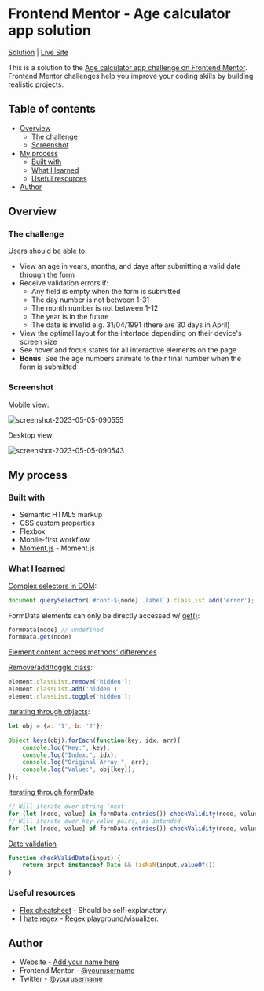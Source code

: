 # Frontend Mentor - Age calculator app solution

[Solution](https://github.com/zarni-ein/age-calc-app/) | [Live Site](https://zarni-ein.github.io/age-calc-app/)

This is a solution to the [Age calculator app challenge on Frontend Mentor](https://www.frontendmentor.io/challenges/age-calculator-app-dF9DFFpj-Q). Frontend Mentor challenges help you improve your coding skills by building realistic projects. 

## Table of contents

- [Overview](#overview)
  - [The challenge](#the-challenge)
  - [Screenshot](#screenshot)
- [My process](#my-process)
  - [Built with](#built-with)
  - [What I learned](#what-i-learned)
  - [Useful resources](#useful-resources)
- [Author](#author)

## Overview

### The challenge

Users should be able to:

- View an age in years, months, and days after submitting a valid date through the form
- Receive validation errors if:
  - Any field is empty when the form is submitted
  - The day number is not between 1-31
  - The month number is not between 1-12
  - The year is in the future
  - The date is invalid e.g. 31/04/1991 (there are 30 days in April)
- View the optimal layout for the interface depending on their device's screen size
- See hover and focus states for all interactive elements on the page
- **Bonus**: See the age numbers animate to their final number when the form is submitted

### Screenshot

Mobile view:

![screenshot-2023-05-05-090555](https://user-images.githubusercontent.com/99555654/236387636-1cb5f551-fb81-40f7-be43-40328dcf1937.jpg)

Desktop view:

![screenshot-2023-05-05-090543](https://user-images.githubusercontent.com/99555654/236387659-6cb39bc4-73a5-4a64-8415-1ba06d7a57d3.jpg)

## My process

### Built with

- Semantic HTML5 markup
- CSS custom properties
- Flexbox
- Mobile-first workflow
- [Moment.js](https://momentjs.com/) - Moment.js

### What I learned

[Complex selectors in DOM](https://developer.mozilla.org/en-US/docs/Web/API/Document/querySelector#complex_selectors):

```js
document.querySelector(`#cont-${node} .label`).classList.add('error');
```

FormData elements can only be directly accessed w/ [get()](https://developer.mozilla.org/en-US/docs/Web/API/FormData/get):

```js
formData[node] // undefined
formData.get(node)
```

[Element content access methods' differences](https://stackoverflow.com/questions/24427621/innertext-vs-innerhtml-vs-label-vs-text-vs-textcontent-vs-outertext)


[Remove/add/toggle class](https://stackoverflow.com/questions/6787383/how-to-add-remove-a-class-in-javascript):

```js
element.classList.remove('hidden');
element.classList.add('hidden');
element.classList.toggle('hidden');
```

[Iterating through objects](https://stackoverflow.com/questions/62602609/iterating-through-object-with-object-keys-foreach-changes-value-type):

```js
let obj = {a: '1', b: '2'};

Object.keys(obj).forEach(function(key, idx, arr){
    console.log("Key:", key);
    console.log("Index:", idx);
    console.log("Original Array:", arr);
    console.log("Value:", obj[key]);
});
```

[Iterating through formData](https://stackoverflow.com/questions/53692833/how-to-iterate-the-formdata-with-for-loop)

```js
// Will iterate over string 'next'
for (let [node, value] in formData.entries()) checkValidity(node, value);
// Will iterate over key-value pairs, as intended
for (let [node, value] of formData.entries()) checkValidity(node, value);
```
[Date validation](http://stackoverflow.com/questions/10589732/ddg#10589791)

```js
function checkValidDate(input) {
    return input instanceof Date && !isNaN(input.valueOf())
}
```

### Useful resources

- [Flex cheatsheet](https://yoksel.github.io/flex-cheatsheet/) - Should be self-explanatory.
- [I hate regex](https://ihateregex.io/playground/) - Regex playground/visualizer.

## Author

- Website - [Add your name here](https://www.your-site.com)
- Frontend Mentor - [@yourusername](https://www.frontendmentor.io/profile/yourusername)
- Twitter - [@yourusername](https://www.twitter.com/yourusername)
